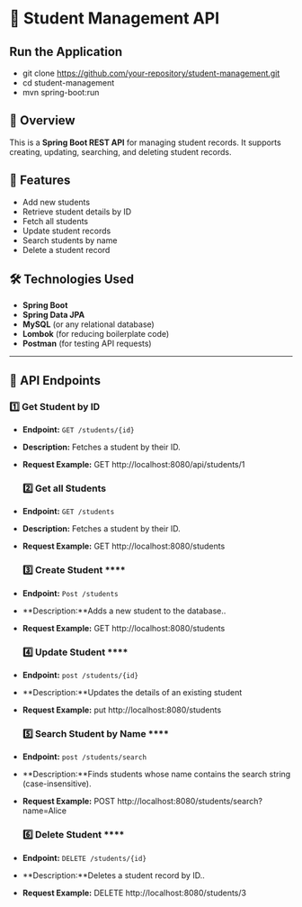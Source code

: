 # 🏫 Student Management API

## Run the Application
- git clone https://github.com/your-repository/student-management.git
- cd student-management
- mvn spring-boot:run

## 📖 Overview
This is a **Spring Boot REST API** for managing student records. It supports creating, updating, searching, and deleting student records.

## 🚀 Features
- Add new students
- Retrieve student details by ID
- Fetch all students
- Update student records
- Search students by name
- Delete a student record

## 🛠️ Technologies Used
- **Spring Boot**
- **Spring Data JPA**
- **MySQL** (or any relational database)
- **Lombok** (for reducing boilerplate code)
- **Postman** (for testing API requests)

---

## 🔗 **API Endpoints**

 ### 1️⃣ **Get Student by ID**
- **Endpoint:** `GET /students/{id}`
- **Description:** Fetches a student by their ID.
- **Request Example:**
  GET http://localhost:8080/api/students/1

  ### 2️⃣ **Get all Students**
- **Endpoint:** `GET /students`
- **Description:** Fetches a student by their ID.
- **Request Example:**
  GET http://localhost:8080/students

   ### 3️⃣ Create Student ****
- **Endpoint:** `Post /students`
- **Description:**Adds a new student to the database..
- **Request Example:**
  GET http://localhost:8080/students

   ### 4️⃣ Update Student ****
- **Endpoint:** `post /students/{id}`
- **Description:**Updates the details of an existing student
- **Request Example:**
  put http://localhost:8080/students

   ### 5️⃣ Search Student by Name ****
- **Endpoint:** `post /students/search`
- **Description:**Finds students whose name contains the search string (case-insensitive).
- **Request Example:**
 POST http://localhost:8080/students/search?name=Alice

  ### 6️⃣ Delete Student ****
- **Endpoint:** `DELETE /students/{id}`
- **Description:**Deletes a student record by ID..
- **Request Example:**
DELETE http://localhost:8080/students/3





  
